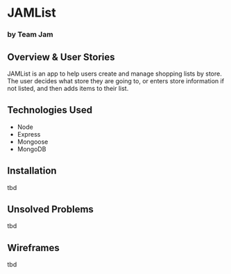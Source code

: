 # JAMList 
### by Team Jam

## Overview & User Stories
JAMList is an app to help users create and manage shopping lists by store.
The user decides what store they are going to, or enters store information if not listed, and then adds items to their list.

## Technologies Used
* Node
* Express
* Mongoose
* MongoDB

## Installation
tbd

## Unsolved Problems
tbd

## Wireframes
tbd
